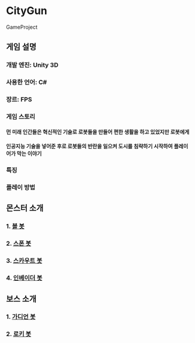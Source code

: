 # CityGun
GameProject

## 게임 설명
### 개발 엔진: Unity 3D
### 사용한 언어: C#
### 장르: FPS

### 게임 스토리
#### 먼 미래 인간들은 혁신적인 기술로 로봇들을 만들어 편한 생활을 하고 있었지만 로봇에게
#### 인공지능 기술을 넣어준 후로 로봇들의 반란을 일으켜 도시를 침략하기 시작하여 플레이어가 막는 이야기

### 특징
#### 

### 플레이 방법
#### 

## 몬스터 소개
### 1. [볼 봇](MonsterInfo/BallBot.md)
### 2. [스폰 봇](MonsterInfo/SpawnBot.md)
### 3. [스카우트 봇](MonsterInfo/ScoutBot.md)
### 4. [인베이더 봇](MonsterInfo/InvaderBot.md)

## 보스 소개
### 1. [가디언 봇](MonsterInfo/GuaridanBot.md)
### 2. [로키 봇](MonsterInfo/Rockie.md)
